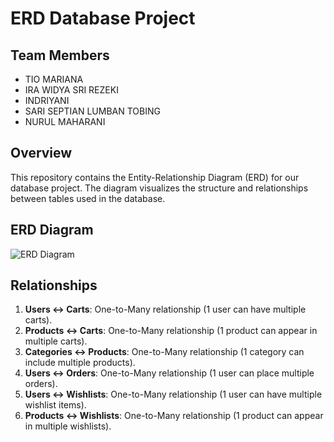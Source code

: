 # ERD Database Project

## Team Members
- TIO MARIANA
- IRA WIDYA SRI REZEKI 
- INDRIYANI 
- SARI SEPTIAN LUMBAN TOBING
- NURUL MAHARANI

## Overview
This repository contains the Entity-Relationship Diagram (ERD) for our database project. The diagram visualizes the structure and relationships between tables used in the database.

## ERD Diagram
![ERD Diagram](./diagram.png)

## Relationships
1. **Users ↔ Carts**: One-to-Many relationship (1 user can have multiple carts).
2. **Products ↔ Carts**: One-to-Many relationship (1 product can appear in multiple carts).
3. **Categories ↔ Products**: One-to-Many relationship (1 category can include multiple products).
4. **Users ↔ Orders**: One-to-Many relationship (1 user can place multiple orders).
5. **Users ↔ Wishlists**: One-to-Many relationship (1 user can have multiple wishlist items).
6. **Products ↔ Wishlists**: One-to-Many relationship (1 product can appear in multiple wishlists).

